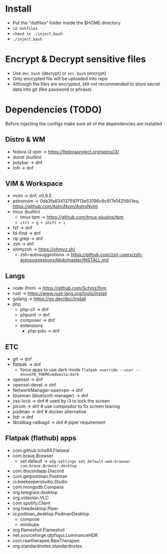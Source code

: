 # Install
- Put the "dotfiles" folder inside the $HOME directory
- `cd dotfiles`
- `chmod +x ./inject.bash`
- `./inject.bash`

# Encrypt & Decrypt sensitive files
- Use `dec.bash` (decrypt) or `enc.bash` (encrypt)
- Only encrypted file will be uploaded into repo
- Although the files are encrypted, still not recommended to store secret data into git (like password or phrase)

# Dependencies (TODO)
Before injecting the configs make sure all of the dependencies are installed

## Distro & WM
- fedora i3 spin -> https://fedoraproject.org/spins/i3/
- dunst (builtin)
- polybar -> dnf
- rofi -> dnf

## VIM & Workspace
- nvim -> dnf, v0.9.5
- astronvim -> 0da3fa834137597f13e53196c8c6f7e1425601ea, https://github.com/AstroNvim/AstroNvim
- tmux (builtin)
  - tmux tpm -> https://github.com/tmux-plugins/tpm
  - `ctrl + g + shift + i`
- fzf -> dnf
- fd-find -> dnf
- rip grep -> dnf
- zsh -> dnf
- ohmyzsh -> https://ohmyz.sh/
  - zsh-autosuggestions -> https://github.com/zsh-users/zsh-autosuggestions/blob/master/INSTALL.md

## Langs
- node (fnm) -> https://github.com/Schniz/fnm
- rust -> https://www.rust-lang.org/tools/install
- golang -> https://go.dev/doc/install
- php
  - php-cli -> dnf
  - phpunit  -> dnf
  - composer -> dnf
  - extensions
    - php-pdo -> dnf

## ETC
- git -> dnf
- flatpak -> dnf
  - force apps to use dark mode `flatpak override --user --env=GTK_THEME=Adwaita:dark`
- openssl -> dnf
- openssl-devel -> dnf
- NetworkManager-openvpn -> dnf
- blueman (bluetooth manager) -> dnf
- xss-lock -> dnf # used by i3 to lock the screen
- picom -> dnf # use compositor to fix screen tearing
- podman -> dnf # docker alternative
- tldr -> dnf
- libratbag-ratbagd -> dnf # piper requirement

## Flatpak (flathub) apps
- com.github.tchx84.Flatseal
- com.brave.Browser
  - set default -> `xdg-settings set default-web-browser com.brave.Browser.desktop`
- com.discordapp.Discord
- com.getpostman.Postman
- io.beekeeperstudio.Studio
- com.mongodb.Compass
- org.telegram.desktop
- org.videolan.VLC
- com.spotify.Client
- org.freedesktop.Piper
- io.podman_desktop.PodmanDesktop
  - compose
  - minikube
- org.flameshot.Flameshot
- net.sourceforge.qtpfsgui.LuminanceHDR
- com.rawtherapee.RawTherapee
- org.standardnotes.standardnotes
